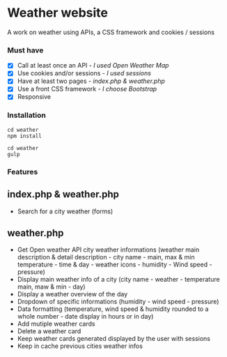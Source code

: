 # Weather website

A work on weather using APIs, a CSS framework and cookies / sessions

### Must have

- [x] Call at least once an API *- I used Open Weather Map*
- [x] Use cookies and/or sessions *- I used sessions*
- [x] Have at least two pages *- index.php & weather.php*
- [x] Use a front CSS framework *- I choose Bootstrap*
- [x] Responsive

### Installation

```
cd weather
npm install

cd weather
gulp

```

### Features

## index.php & weather.php

- Search for a city weather (forms)

## weather.php

- Get Open weather API city weather informations (weather main description & detail description - city name - main, max & min temperature - time & day - weather icons - humidity - Wind speed - pressure)
- Display main weather info of a city (city name - weather - temperature main, maw & min - day)
- Display a weather overview of the day
- Dropdown of specific informations (humidity - wind speed - pressure)
- Data formatting (temperature, wind speed & humidity rounded to a whole number - date display in hours or in day)
- Add mutiple weather cards
- Delete a weather card
- Keep weather cards generated displayed by the user with sessions
- Keep in cache previous cities weather infos